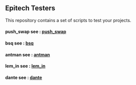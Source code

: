 ## Epitech Testers

This repository contains a set of scripts to test your projects.

#### push_swap see : [push_swap](pushswap/README.md)
#### bsq see : [bsq](bsq/README.md)
#### antman see : [antman](antman/README.md)
#### lem_in see : [lem_in](lem_in/README.md)
#### dante see : [dante](dante/README.md)
